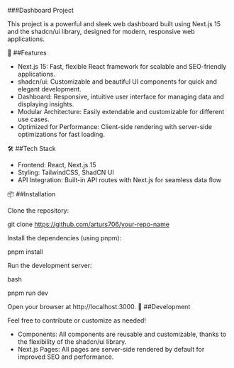 ###Dashboard Project

This project is a powerful and sleek web dashboard built using Next.js 15 and the shadcn/ui library, designed for modern, responsive web applications.

🚀 ##Features

* Next.js 15: Fast, flexible React framework for scalable and SEO-friendly applications.
* shadcn/ui: Customizable and beautiful UI components for quick and elegant development.
* Dashboard: Responsive, intuitive user interface for managing data and displaying insights.
* Modular Architecture: Easily extendable and customizable for different use cases.
* Optimized for Performance: Client-side rendering with server-side optimizations for fast loading.

🛠️ ##Tech Stack

* Frontend: React, Next.js 15 
* Styling: TailwindCSS, ShadCN UI
* API Integration: Built-in API routes with Next.js for seamless data flow

📦 ##Installation

Clone the repository:

git clone https://github.com/arturs706/your-repo-name

Install the dependencies (using pnpm):

pnpm install

Run the development server:

bash

pnpm run dev

Open your browser at http://localhost:3000.
🚧 ##Development

Feel free to contribute or customize as needed!

* Components: All components are reusable and customizable, thanks to the flexibility of the shadcn/ui library.
* Next.js Pages: All pages are server-side rendered by default for improved SEO and performance.